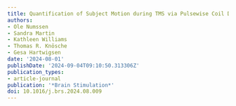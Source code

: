 ```yaml
---
title: Quantification of Subject Motion during TMS via Pulsewise Coil Displacement
authors:
- Ole Numssen
- Sandra Martin
- Kathleen Williams
- Thomas R. Knösche
- Gesa Hartwigsen
date: '2024-08-01'
publishDate: '2024-09-04T09:10:50.313306Z'
publication_types:
- article-journal
publication: '*Brain Stimulation*'
doi: 10.1016/j.brs.2024.08.009
---
```

